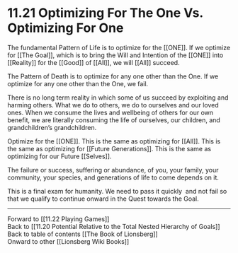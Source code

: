 # 11.21 Optimizing For The One Vs. Optimizing For One

The fundamental Pattern of Life is to optimize for the [[ONE]]. If we optimize for [[The Goal]], which is to bring the Will and Intention of the [[ONE]] into [[Reality]] for the [[Good]] of [[All]], we will [[All]] succeed.

The Pattern of Death is to optimize for any one other than the One. If we optimize for any one other than the One, we fail.

There is no long term reality in which some of us succeed by exploiting and harming others. What we do to others, we do to ourselves and our loved ones. When we consume the lives and wellbeing of others for our own benefit, we are literally consuming the life of ourselves, our children, and grandchildren’s grandchildren.

Optimize for the [[ONE]]. This is the same as optimizing for [[All]]. This is the same as optimizing for [[Future Generations]]. This is the same as optimizing for our Future [[Selves]]. 

The failure or success, suffering or abundance, of you, your family, your community, your species, and generations of life to come depends on it.

This is a final exam for humanity. We need to pass it quickly  and not fail so that we qualify to continue onward in the Quest towards the Goal.

___

Forward to [[11.22 Playing Games]]  
Back to [[11.20 Potential Relative to the Total Nested Hierarchy of Goals]]  
Back to table of contents [[The Book of Lionsberg]]  
Onward to other [[Lionsberg Wiki Books]]  